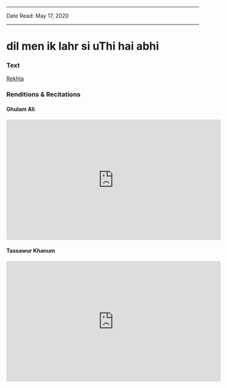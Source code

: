 ***
Date Read: May 17, 2020
***

# dil men ik lahr si uThi hai abhi 

### Text
[Rekhta](https://www.rekhta.org/ghazals/dil-men-ik-lahr-sii-uthii-hai-abhii-nasir-kazmi-ghazals?lang=ur)

### Renditions & Recitations

#### Ghulam Ali

<iframe width="560" height="315" src="https://www.youtube.com/embed/VoAlBP16mG8" title="YouTube video player" frameborder="0" allow="accelerometer; autoplay; clipboard-write; encrypted-media; gyroscope; picture-in-picture" allowfullscreen></iframe>

#### Tassawur Khanum

<iframe width="560" height="315" src="https://www.youtube.com/embed/J3Cq1KS53Iw" title="YouTube video player" frameborder="0" allow="accelerometer; autoplay; clipboard-write; encrypted-media; gyroscope; picture-in-picture" allowfullscreen></iframe>

